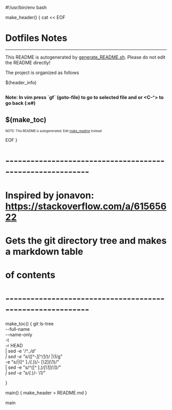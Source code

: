 #!/usr/bin/env bash

make_header() {
    cat << EOF
# Dotfiles Notes
----------------
This README is autogenerated by [generate_README.sh](/Notes/generate_README.sh).
Please do not edit the README directly!

The project is organized as follows

$(header_info)

<sub><sup>Note: In vim press \`gf\` (goto-file) to go to selected file and <C-o> or <C-^> to go back (:e#)</sub></sup>
------------------------------------------------------------
$(make_toc)
------------------------------------------------------------
<sub><sup>NOTE: This README is autogenerated. Edit [make_readme](make_readme.sh) instead</sup></sub>

EOF
}
# ----------------------------------------------------------
# Inspired by jonavon: https://stackoverflow.com/a/61565622
# Gets the git directory tree and makes a markdown table
# of contents
# ----------------------------------------------------------
make_toc() {
    git ls-tree \
        --full-name \
        --name-only \
        -t \
        -r HEAD \
        | sed -e '/^\..*/d' \
        | sed -e "s/\([^-][^\/]*\/\)/   |\1/g" \
        -e "s/|\([^ ].*\/\(.*\)\)/- \[\2\]\(\1\)/" \
        | sed -e "s/^\([^ ].*\)/\[\1\]\(\1\)/" \
        | sed -e "s/\(.*\)/- \1/"
        
}

main() {
    make_header > README.md
}

main

